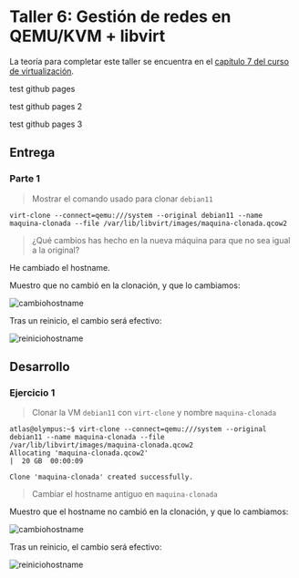 # Taller 6: Gestión de redes en QEMU/KVM + libvirt

La teoría para completar este taller se encuentra en el [capítulo 7 del curso de virtualización](https://github.com/josedom24/curso_virtualizacion_linux).

test github pages

test github pages 2

test github pages 3

## Entrega

### Parte 1

> Mostrar el comando usado para clonar `debian11`

```shell
virt-clone --connect=qemu:///system --original debian11 --name maquina-clonada --file /var/lib/libvirt/images/maquina-clonada.qcow2
```

> ¿Qué cambios has hecho en la nueva máquina para que no sea igual a la original?

He cambiado el hostname.

Muestro que no cambió en la clonación, y que lo cambiamos:

![cambiohostname](https://i.imgur.com/naWLekl.png)

Tras un reinicio, el cambio será efectivo:

![reiniciohostname](https://i.imgur.com/b6secb7.png)










































## Desarrollo

### Ejercicio 1

> Clonar la VM `debian11` con `virt-clone` y nombre `maquina-clonada`

```shell
atlas@olympus:~$ virt-clone --connect=qemu:///system --original debian11 --name maquina-clonada --file /var/lib/libvirt/images/maquina-clonada.qcow2
Allocating 'maquina-clonada.qcow2'                                                                                                                     |  20 GB  00:00:09

Clone 'maquina-clonada' created successfully.
```

> Cambiar el hostname antiguo en `maquina-clonada`

Muestro que el hostname no cambió en la clonación, y que lo cambiamos:

![cambiohostname](https://i.imgur.com/naWLekl.png)

Tras un reinicio, el cambio será efectivo:

![reiniciohostname](https://i.imgur.com/b6secb7.png)